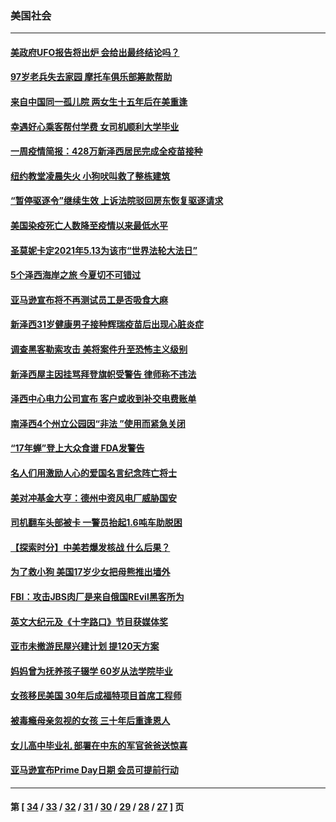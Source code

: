 ### 美国社会
---
#### [美政府UFO报告将出炉 会给出最终结论吗？](../../pages/ncid1078160/n12999794.md) 
#### [97岁老兵失去家园 摩托车俱乐部筹款帮助](../../pages/ncid1078160/n12999104.md) 
#### [来自中国同一孤儿院 两女生十五年后在美重逢](../../pages/ncid1078160/n12998241.md) 
#### [幸遇好心乘客帮付学费 女司机顺利大学毕业](../../pages/ncid1078160/n12997722.md) 
#### [一周疫情简报：428万新泽西居民完成全疫苗接种](../../pages/ncid1078160/n12997659.md) 
#### [纽约教堂凌晨失火 小狗吠叫救了整栋建筑](../../pages/ncid1078160/n12998729.md) 
#### [“暂停驱逐令”继续生效 上诉法院驳回房东恢复驱逐请求](../../pages/ncid1078160/n12998923.md) 
#### [美国染疫死亡人数降至疫情以来最低水平](../../pages/ncid1078160/n12997396.md) 
#### [圣莫妮卡定2021年5.13为该市“世界法轮大法日”](../../pages/ncid1078160/n12997636.md) 
#### [5个泽西海岸之旅 今夏切不可错过](../../pages/ncid1078160/n12997572.md) 
#### [亚马逊宣布将不再测试员工是否吸食大麻](../../pages/ncid1078160/n12997526.md) 
#### [新泽西31岁健康男子接种辉瑞疫苗后出现心脏炎症](../../pages/ncid1078160/n12997413.md) 
#### [调查黑客勒索攻击 美将案件升至恐怖主义级别](../../pages/ncid1078160/n12997271.md) 
#### [新泽西屋主因挂骂拜登旗帜受警告 律师称不违法](../../pages/ncid1078160/n12997115.md) 
#### [泽西中心电力公司宣布 客户或收到补交电费账单](../../pages/ncid1078160/n12997381.md) 
#### [南泽西4个州立公园因“非法 ”使用而紧急关闭](../../pages/ncid1078160/n12997361.md) 
#### [“17年蝉”登上大众食谱 FDA发警告](../../pages/ncid1078160/n12996471.md) 
#### [名人们用激励人心的爱国名言纪念阵亡将士](../../pages/ncid1078160/n12996255.md) 
#### [美对冲基金大亨：德州中资风电厂威胁国安](../../pages/ncid1078160/n12996328.md) 
#### [司机翻车头部被卡 一警员抬起1.6吨车助脱困](../../pages/ncid1078160/n12995323.md) 
#### [【探索时分】中美若爆发核战 什么后果？](../../pages/ncid1078160/n12994467.md) 
#### [为了救小狗 美国17岁少女把母熊推出墙外](../../pages/ncid1078160/n12995185.md) 
#### [FBI：攻击JBS肉厂是来自俄国REvil黑客所为](../../pages/ncid1078160/n12994610.md) 
#### [英文大纪元及《十字路口》节目获媒体奖](../../pages/ncid1078160/n12994546.md) 
#### [亚市未撤游民屋兴建计划 提120天方案](../../pages/ncid1078160/n12994744.md) 
#### [妈妈曾为抚养孩子辍学 60岁从法学院毕业](../../pages/ncid1078160/n12993715.md) 
#### [女孩移民美国 30年后成福特项目首席工程师](../../pages/ncid1078160/n12993774.md) 
#### [被毒瘾母亲忽视的女孩 三十年后重逢恩人](../../pages/ncid1078160/n12993717.md) 
#### [女儿高中毕业礼 部署在中东的军官爸爸送惊喜](../../pages/ncid1078160/n12992892.md) 
#### [亚马逊宣布Prime Day日期 会员可提前行动](../../pages/ncid1078160/n12993683.md) 

---
#### 第 [ [34](./34.md) / [33](./33.md) / [32](./32.md) / [31](./31.md) / [30](./30.md) / [29](./29.md) / [28](./28.md) / [27](./27.md) ] 页
